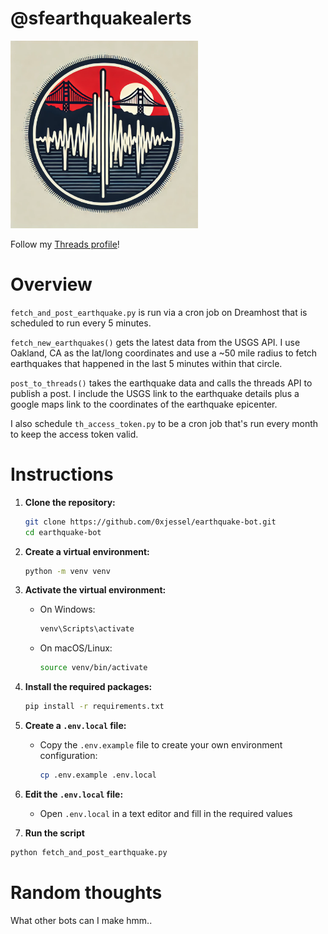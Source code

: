 # @sfearthquakealerts

<img src="https://raw.githubusercontent.com/0xjessel/earthquake-bot/main/images/profile_pic.png" alt="Profile Pic" width="300px">

Follow my [Threads profile](https://www.threads.net/@sfearthquakealerts)!

# Overview

`fetch_and_post_earthquake.py` is run via a cron job on Dreamhost that is scheduled to run every 5 minutes.

`fetch_new_earthquakes()` gets the latest data from the USGS API.  I use Oakland, CA as the lat/long coordinates and use a ~50 mile radius to fetch earthquakes that happened in the last 5 minutes within that circle.  

`post_to_threads()` takes the earthquake data and calls the threads API to publish a post.  I include the USGS link to the earthquake details plus a google maps link to the coordinates of the earthquake epicenter.  

I also schedule `th_access_token.py` to be a cron job that's run every month to keep the access token valid.  

# Instructions

1. **Clone the repository:**
   ```bash
   git clone https://github.com/0xjessel/earthquake-bot.git
   cd earthquake-bot
   ```

2. **Create a virtual environment:**
   ```bash
   python -m venv venv
   ```

3. **Activate the virtual environment:**
   - On Windows:
     ```bash
     venv\Scripts\activate
     ```
   - On macOS/Linux:
     ```bash
     source venv/bin/activate
     ```

4. **Install the required packages:**
   ```bash
   pip install -r requirements.txt
   ```

5. **Create a `.env.local` file:**
   - Copy the `.env.example` file to create your own environment configuration:
     ```bash
     cp .env.example .env.local
     ```

6. **Edit the `.env.local` file:**
   - Open `.env.local` in a text editor and fill in the required values

7. **Run the script**
```bash
python fetch_and_post_earthquake.py
```

# Random thoughts

What other bots can I make hmm..

